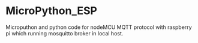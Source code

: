# MicroPython_ESP

Microputhon and python code for nodeMCU MQTT protocol with raspberry pi which running mosquitto broker in local host.
